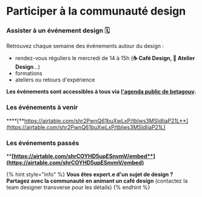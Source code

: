 # Participer à la communauté design

### Assister à un événement design 🗓 <a href="#participer-a-un-evenement-design" id="participer-a-un-evenement-design"></a>

Retrouvez chaque semaine des événements autour du design :

* rendez-vous réguliers le mercredi de 14 à 15h (**☕ Café Design, 💎 Atelier Design**...)
* formations
* ateliers ou retours d'expérience

**Les événements sont accessibles à tous via** [**l'agenda public de betagouv**](https://calendar.google.com/calendar/embed?src=0ieonqap1r5jeal5ugeuhoovlg%40group.calendar.google.com\&ctz=Europe%2FParis)**.**

### **Les événements à venir**

****[**https://airtable.com/shr2PwnQ61buXwLxP/tblws3MSIdIiaP21L**](https://airtable.com/shr2PwnQ61buXwLxP/tblws3MSIdIiaP21L)

### **Les événements passés**&#x20;

****[**https://airtable.com/shrCOYHD5upESnvmV/embed**](https://airtable.com/shrCOYHD5upESnvmV/embed)****

{% hint style="info" %}
**Vous êtes expert.e d'un sujet de design ? Partagez avec la communauté en animant un café design** (contactez la team designer transverse pour les détails)
{% endhint %}

